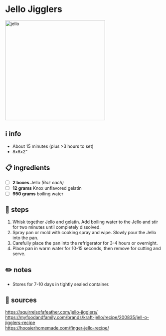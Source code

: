 # Jello Jigglers  
<img src="https://cdn-us-ec.yottaa.net/5c8fa1e52bb0ac74cc828a3e/d9df52b0e4910138f4cc0ead9ecbf798.yottaa.net/v~4b.476/adaptivemedia/rendition/200835_3000x2000.jpg?id=04fa6afa75f3d58b6ecf9e4479b86505920504ba&ht=650&wd=1004&clid=pim&yocs=2f_" alt="jello" width="320"/>  

## ℹ️ info  
* About 15 minutes (plus >3 hours to set)
* 8x8x2"

## 📋 ingredients  
- [ ] **2	boxes** Jello *(6oz each)*
- [ ] **12	grams** Knox unflavored gelatin
- [ ] **950	grams** boiling water

## 🔪 steps  
1. Whisk together Jello and gelatin. Add boiling water to the Jello and stir for two minutes until completely dissolved.
2. Spray pan or mold with cooking spray and wipe. Slowly pour the Jello into the pan.
3. Carefully place the pan into the refrigerator for 3-4 hours or overnight.
4. Place pan in warm water for 10-15 seconds, then remove for cutting and serve.

## ✏️ notes  
* Stores for 7-10 days in tightly sealed container.

## 🔗 sources  
https://squirrelsofafeather.com/jello-jigglers/  
https://myfoodandfamily.com/brands/kraft-jello/recipe/200835/jell-o-jigglers-recipe  
https://hoosierhomemade.com/finger-jello-recipe/  
